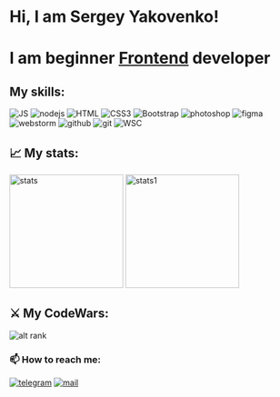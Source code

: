 # Hi, I am Sergey Yakovenko! 

# I am beginner  <ins>Frontend</ins> developer 



##  My skills:

<div align="left">
<!-- <img alt="React" src="https://img.shields.io/badge/react-%2320232a.svg?style=for-the-badge&logo=react&logoColor=%2361DAFB"> -->
<!-- <img alt="React Native" src="https://img.shields.io/badge/react_native-%2320232a.svg?style=for-the-badge&logo=react&logoColor=%2361DAFB"> -->
<!-- <img alt="Redux" src="https://img.shields.io/badge/Redux-593D88?style=for-the-badge&logo=redux&logoColor=white"> -->
<img alt="JS" src="https://img.shields.io/badge/JavaScript-F7DF1E?style=for-the-badge&logo=javascript&logoColor=black">
<!-- <img alt="TypeScript" src="https://img.shields.io/badge/TypeScript-007ACC?style=for-the-badge&logo=typescript&logoColor=white"> -->
<img alt="nodejs" src="https://img.shields.io/badge/node.js-6DA55F?style=for-the-badge&logo=node.js&logoColor=white"/>
<!-- <img alt="Postman" src="https://img.shields.io/badge/Postman-FF6C37?style=for-the-badge&logo=postman&logoColor=white"/> -->
<!-- <img alt="Postgres" src="https://img.shields.io/badge/postgres-%23316192.svg?style=for-the-badge&logo=postgresql&logoColor=white"/> -->
<img src="https://img.shields.io/badge/HTML5-E34F26?style=for-the-badge&logo=html5&logoColor=white" alt="HTML">
<img alt="CSS3" src="https://img.shields.io/badge/CSS3-1572B6?style=for-the-badge&logo=css3&logoColor=white">
<img alt="Bootstrap" src="https://img.shields.io/badge/Bootstrap-563D7C?style=for-the-badge&logo=bootstrap&logoColor=white">
<!-- <img alt="MaterialUI" src="https://img.shields.io/badge/MUI-%230081CB.svg?style=for-the-badge&logo=mui&logoColor=white"> -->
<!-- <img alt="TailwindCSS" src="https://img.shields.io/badge/tailwindcss-%2338B2AC.svg?style=for-the-badge&logo=tailwind-css&logoColor=white"> -->
<img alt="photoshop" src="https://img.shields.io/badge/adobephotoshop-%2331A8FF.svg?style=for-the-badge&logo=adobephotoshop&logoColor=white">
<img alt="figma" src="https://img.shields.io/badge/figma-%23F24E1E.svg?style=for-the-badge&logo=figma&logoColor=white">
<img alt="webstorm" src="https://img.shields.io/badge/webstorm-143?style=for-the-badge&logo=webstorm&logoColor=white&color=black">
<!-- <img alt="MD" src="https://img.shields.io/badge/Markdown-000000?style=for-the-badge&logo=markdown&logoColor=white"> -->
<img alt="github" src="https://img.shields.io/badge/github-%23121011.svg?style=for-the-badge&logo=github&logoColor=white">
<img alt="git" src="https://img.shields.io/badge/git-%23F05033.svg?style=for-the-badge&logo=git&logoColor=white">
<!-- <img alt="storybook" src="https://img.shields.io/badge/-Storybook-FF4785?style=for-the-badge&logo=storybook&logoColor=white"/> -->
<img alt="WSC" src="https://img.shields.io/badge/Visual%20Studio%20Code-0078d7.svg?style=for-the-badge&logo=visual-studio-code&logoColor=white"/>
<!-- <img alt="Ubuntu" src="https://img.shields.io/badge/Ubuntu-E95420?style=for-the-badge&logo=ubuntu&logoColor=white"/> -->
<!-- <img alt="Heroku" src="https://img.shields.io/badge/heroku-%23430098.svg?style=for-the-badge&logo=heroku&logoColor=white"/> -->
</div>

## 📈 My stats: ##

<img style="height: 200px" alt="stats" src="https://github-readme-stats.vercel.app/api?username=Srh-Yakovenko-ua&show_icons=true&theme=dracula"/> 
<img style="height: 200px" alt="stats1" src="https://github-readme-stats.vercel.app/api/top-langs/?username=Srh-Yakovenko-ua&layout=compact&theme=dracula"/>

## ⚔️ My CodeWars: ## 

![alt rank](https://www.codewars.com/users/Srh-Yakovenko-ua/badges/large)

### 📫 How to reach me: ###

[<img src="https://img.shields.io/badge/Telegram-2CA5E0?style=for-the-badge&logo=telegram&logoColor=white" alt='telegram'/>](https://https://t.me/tellurian_srh)
[<img src='https://img.shields.io/badge/Gmail-D14836?style=for-the-badge&logo=gmail&logoColor=white' alt='mail'/>](mailto:yakovenko.sergey.work@gmail.com)
<!-- [<img alt="inst" src="https://img.shields.io/badge/Instagram-E4405F?style=for-the-badge&logo=instagram&logoColor=white" />](https://www.instagram.com/eugenepash/) -->
<!-- [<img alt="linkedin" src="https://img.shields.io/badge/LinkedIn-0077B5?style=for-the-badge&logo=linkedin&logoColor=white" />](https://www.linkedin.com/in/eugene-pashkevich-9582b122a) -->